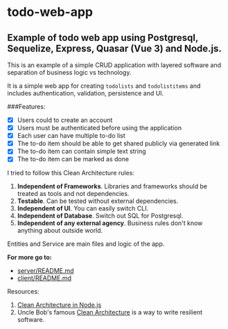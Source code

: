 # todo-web-app
## Example of todo web app using Postgresql, Sequelize, Express, Quasar (Vue 3) and Node.js.
This is an example of a simple CRUD application with layered software and separation of business logic vs technology.

It is a simple web app for creating `todolists` and `todolistitems` and includes authentication, validation, persistence and UI.

###Features:
- [x] Users could to create an account
- [x] Users must be authenticated before using the application
- [x] Each user can have multiple to-do list
- [x] The to-do item should be able to get shared publicly via generated link
- [x] The to-do item can contain simple text string
- [x] The to-do item can be marked as done

I tried to follow this Clean Architecture rules:
1. **Independent of Frameworks**. Libraries and frameworks should be treated as tools and not dependencies.
2. **Testable**. Can be tested without external dependencies.
3. **Independent of UI**. You can easily switch CLI.
4. **Independent of Database**. Switch out SQL for Postgresql.
5. **Independent of any external agency**. Business rules don't know anything about outside world.

Entities and Service are main files and logic of the app.

**For more go to:**
- [server/README.md](https://github.com/bekmuradov/todo-web-app/tree/main/server)
- [client/README.md](https://github.com/bekmuradov/todo-web-app/tree/main/client)

Resources:
1. [Clean Architecture in Node.js](https://mannhowie.com/clean-architecture-node)
2. Uncle Bob's famous [Clean Architecture](https://blog.cleancoder.com/uncle-bob/2012/08/13/the-clean-architecture.html) is a way to write resilient software.
